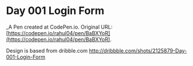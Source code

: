 # Day 001 Login Form
 _A Pen created at CodePen.io. Original URL: [https://codepen.io/rahul04/pen/BaBXYoR](https://codepen.io/rahul04/pen/BaBXYoR).

 Design is based from dribble.com http://dribbble.com/shots/2125879-Day-001-Login-Form